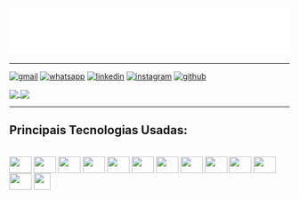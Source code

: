 ![hello](https://github.com/Romulo-HFG/Romulo-HFG/blob/main/hello.svg)

---

[![gmail](https://img.shields.io/badge/Gmail-D14836?style=for-the-badge&logo=gmail&logoColor=white)](rhfg2021@hotmail.com)
[![whatsapp](https://img.shields.io/badge/WhatsApp-25D366?style=for-the-badge&logo=whatsapp&logoColor=white)](https://wa.me/5524993164753)
[![linkedin](https://img.shields.io/badge/LinkedIn-0077B5?style=for-the-badge&logo=linkedin&logoColor=white)](https://www.linkedin.com/in/r%C3%B4mulo-henrique-ferreira-gon%C3%A7alves-255b31298?utm_source=share&utm_campaign=share_via&utm_content=profile&utm_medium=android_app)
[![instagram](https://img.shields.io/badge/Instagram-E4405F?style=for-the-badge&logo=instagram&logoColor=white)](https://www.instagram.com/romulo_hfg/)
[![github](https://img.shields.io/badge/GitHub-100000?style=for-the-badge&logo=github&logoColor=white)](https://github.com/Romulo-HFG)

<div>
   <a href="https://github.com/RomuloHFG/github-readme-stats">
  <img height=400 align="center" src="https://github-readme-stats.vercel.app/api?username=RomuloHFG&theme=radical" />
</a>
<a href="https://github.com/RomuloHFG/convoychat">
  <img height=475 align="center" src="https://github-readme-stats.vercel.app/api/top-langs?username=RomuloHFG&layout=compact&theme=radical&langs_count=8&card_width=320" />
</a>
</div>

---
## Principais Tecnologias Usadas:
<div style="display: inlline_block" ><br>
<img align="center" height="30" width="40" src="https://cdn.jsdelivr.net/gh/devicons/devicon/icons/javascript/javascript-original.svg" />
   
<img align="center" height="30" width="40" src="https://cdn.jsdelivr.net/gh/devicons/devicon/icons/typescript/typescript-original.svg" />
          
<img align="center" height="30" width="40" src="https://cdn.jsdelivr.net/gh/devicons/devicon/icons/html5/html5-original.svg" />
          
<img align="center" height="30" width="40" src="https://cdn.jsdelivr.net/gh/devicons/devicon/icons/css3/css3-original.svg" />
          
<img align="center" height="30" width="40" src="https://cdn.jsdelivr.net/gh/devicons/devicon/icons/java/java-original.svg" />
          
<img align="center" height="30" width="40" src="https://cdn.jsdelivr.net/gh/devicons/devicon/icons/nodejs/nodejs-original.svg" />
          
<img align="center" height="30" width="40" src="https://cdn.jsdelivr.net/gh/devicons/devicon/icons/react/react-original.svg" />
          
<img align="center" height="30" width="40" src="https://cdn.jsdelivr.net/gh/devicons/devicon/icons/visualstudio/visualstudio-plain.svg" />
                 
<img align="center" height="30" width="40" src="https://cdn.jsdelivr.net/gh/devicons/devicon/icons/bootstrap/bootstrap-original.svg" />
            
<img align="center" height="30" width="40" src="https://cdn.jsdelivr.net/gh/devicons/devicon/icons/rect/rect-original.svg" />


<img align="center" height="30" width="40" src="https://cdn.jsdelivr.net/gh/devicons/devicon@latest/icons/photoshop/photoshop-original.svg" />
          

<img align="center" height="30" width="40" src="https://cdn.jsdelivr.net/gh/devicons/devicon/icons/git/git-original.svg" />

<img align="center" height="30" width="30" src="https://github.com/Romulo-HFG/Romulo-HFG/assets/157440587/daec7049-a876-428b-a4b7-3b9b0ed57b04" />

          
         

          
          

          
          
          
          
  
</div>
